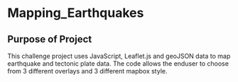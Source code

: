# Mapping_Earthquakes

## Purpose of Project
This challenge project uses JavaScript, Leaflet.js and geoJSON data to map earthquake and tectonic plate data.  The code allows the enduser to choose from 3 different overlays and 3 different mapbox style.
